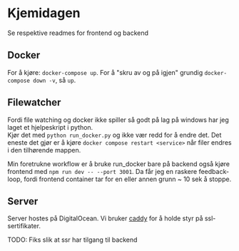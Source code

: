 # Kjemidagen

Se respektive readmes for frontend og backend

## Docker

For å kjøre: `docker-compose up`.
For å "skru av og på igjen" grundig `docker-compose down -v`, så `up`.

## Filewatcher

Fordi file watching og docker ikke spiller så godt på lag på windows har jeg laget et hjelpeskript i python.  
Kjør det med `python run_docker.py` og ikke vær redd for å endre det. Det eneste det gjør er å kjøre `docker compose restart <service>` når filer endres i den tilhørende mappen.

Min foretrukne workflow er å bruke run_docker bare på backend også kjøre frontend med `npm run dev -- --port 3001`. Da får jeg en raskere feedback-loop, fordi frontend container tar for en eller annen grunn ~ 10 sek å stoppe.

## Server

Server hostes på DigitalOcean. Vi bruker [caddy](https://caddyserver.com/) for å holde styr på ssl-sertifikater.

TODO: Fiks slik at ssr har tilgang til backend
